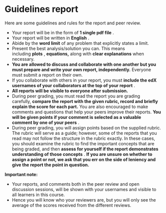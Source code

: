 # Guidelines report

Here are some guidelines and rules for the report and peer review.

- Your report will be in the form of **1 single pdf file** .
- Your report will be written in **English** .
- Abide by the **word limit** of any problem that explicitly states a limit.
- Present the best analysis/solution you can. This means including **plots** , **equations,** along with **clear explanations** when necessary.
- **You are allowed to discuss and collaborate with one another but you must prepare and write your own report, independently.** Everyone must submit a report on their own.
- If you collaborate with others in your report, you must **include the edX usernames of your collaborators at the top of your report** .
- **All reports will be visible to everyone after submission.**
- During peer grading, you must read the report you are grading carefully, **compare the report with the given rubric, record and briefly explain the score for each part.** You are also encouraged to make comments and questions that help your peers improve their reports. **You will be given points if your comment is selected as a valuable comment by one of your peers** .
- During peer grading, you will assign points based on the supplied rubric. The rubric will serve as a guide; however, some of the reports that you read may not follow the structure in the rubric exactly. In these cases, you should examine the rubric to find the important concepts that are being graded, and then **assess for yourself if the report demonstrates understanding of those concepts** . **If you are unsure on whether to assign a point or not, we ask that you err on the side of leniency and give the report the point in question.**

**Important note:**

- Your reports, and comments both in the peer review and open discussion sessions, will be shown with your usernames and visible to all learners in this course.
- Hence you will know who your reviewers are, but you will only see the average of the scores received from the different reviews.